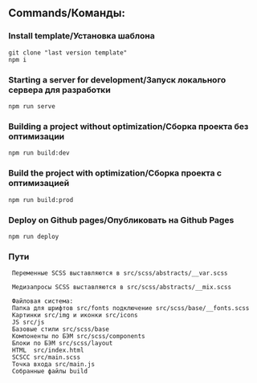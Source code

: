 ## Commands/Команды:

### Install template/Установка шаблона

```shell
git clone "last version template"
npm i
```

### Starting a server for development/Запуск локального сервера для разработки

```shell
npm run serve
```

### Building a project without optimization/Сборка проекта без оптимизации

```shell
npm run build:dev
```

### Build the project with optimization/Сборка проекта с оптимизацией

```shell
npm run build:prod
```

### Deploy on Github pages/Опубликовать на Github Pages

```shell
npm run deploy
```

### Пути

```shell
 Переменные SCSS выставляются в src/scss/abstracts/__var.scss
```

```shell
 Медизапросы SCSS выставляются в src/scss/abstracts/__mix.scss
```

```shell
 Файловая система:
 Папка для шрифтов src/fonts подключение src/scss/base/__fonts.scss
 Картинки src/img и иконки src/icons
 JS src/js
 Базовые стили src/scss/base
 Компоненты по БЭМ src/scss/components
 Блоки по БЭМ src/scss/layout
 HTML  src/index.html
 SCSCC src/main.scss
 Точка входа src/main.js
 Собранные файлы build
```
